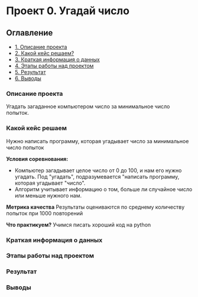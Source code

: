 # Проект 0. Угадай число

## Оглавление
* [1. Описание проекта](https://github.com/itbias/sf_data_science/blob/main/project_0/README.MD#Описание-проекта)
* [2. Какой кейс решаем?](https://github.com/itbias/sf_data_science/tree/main/project_0#Какой-кейс-решаем)
* [3. Краткая информация о данных](https://github.com/itbias/sf_data_science/tree/main/project_0#Краткая-информацмя-о-данных)
* [4. Этапы работы над проектом](https://github.com/itbias/sf_data_science/tree/main/project_0#Этапы-работы-над-проектом)
* [5. Результат](https://github.com/itbias/sf_data_science/tree/main/project_0#Результат)
* [6. Выводы](https://github.com/itbias/sf_data_science/tree/main/project_0#Выводы)

### Описание проекта
Угадать загаданное компьютером число за минимальное число попыток.

### Какой кейс решаем
Нужно написать программу, которая угадывает число за минимальное число попыток

**Условия соревнования:**
- Компьютер загадывает целое число от 0 до 100, и нам его нужно угадать. Под "угадать", подразумевается "написать
программу, которая угадывает "число".
- Алгоритм учитывает информацию о том, больше ли случайное число или меньше нужного нам.

**Метрика качества**
Результаты оцениваются по среднему количеству попыток при 1000 повторений

**Что практикуем?**
Учимся писать хороший код на python

### Краткая информация о данных

### Этапы работы над проектом

### Результат

### Выводы